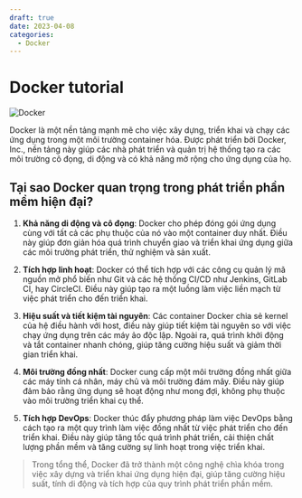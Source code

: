 ```yaml
---
draft: true 
date: 2023-04-08
categories:
  - Docker
---
```

# Docker tutorial

![Docker](https://img.shields.io/badge/docker-%230db7ed.svg?style=for-the-badge&logo=docker&logoColor=white)

Docker là một nền tảng mạnh mẽ cho việc xây dựng, triển khai và chạy các ứng dụng trong một môi trường container hóa. Được phát triển bởi Docker, Inc., nền tảng này giúp các nhà phát triển và quản trị hệ thống tạo ra các môi trường cô đọng, di động và có khả năng mở rộng cho ứng dụng của họ.

## Tại sao Docker quan trọng trong phát triển phần mềm hiện đại?

1. **Khả năng di động và cô đọng**: Docker cho phép đóng gói ứng dụng cùng với tất cả các phụ thuộc của nó vào một container duy nhất. Điều này giúp đơn giản hóa quá trình chuyển giao và triển khai ứng dụng giữa các môi trường phát triển, thử nghiệm và sản xuất.

2. **Tích hợp linh hoạt**: Docker có thể tích hợp với các công cụ quản lý mã nguồn mở phổ biến như Git và các hệ thống CI/CD như Jenkins, GitLab CI, hay CircleCI. Điều này giúp tạo ra một luồng làm việc liền mạch từ việc phát triển cho đến triển khai.

3. **Hiệu suất và tiết kiệm tài nguyên**: Các container Docker chia sẻ kernel của hệ điều hành với host, điều này giúp tiết kiệm tài nguyên so với việc chạy ứng dụng trên các máy ảo độc lập. Ngoài ra, quá trình khởi động và tắt container nhanh chóng, giúp tăng cường hiệu suất và giảm thời gian triển khai.

4. **Môi trường đồng nhất**: Docker cung cấp một môi trường đồng nhất giữa các máy tính cá nhân, máy chủ và môi trường đám mây. Điều này giúp đảm bảo rằng ứng dụng sẽ hoạt động như mong đợi, không phụ thuộc vào môi trường triển khai cụ thể.

5. **Tích hợp DevOps**: Docker thúc đẩy phương pháp làm việc DevOps bằng cách tạo ra một quy trình làm việc đồng nhất từ việc phát triển cho đến triển khai. Điều này giúp tăng tốc quá trình phát triển, cải thiện chất lượng phần mềm và tăng cường sự linh hoạt trong việc triển khai.


>Trong tổng thể, Docker đã trở thành một công nghệ chìa khóa trong việc xây dựng và triển khai ứng dụng hiện đại, giúp tăng cường hiệu suất, tính di động và tích hợp của quy trình phát triển phần mềm.